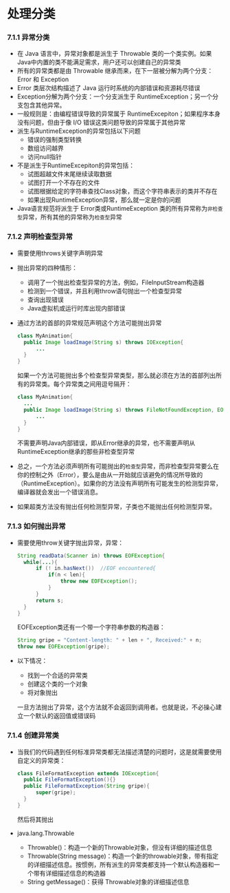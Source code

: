 # 处理分类

### 7.1.1 异常分类

- 在 Java 语言中，异常对象都是派生于 Throwable 类的一个类实例。如果Java中内置的类不能满足需求，用户还可以创建自己的异常类
- 所有的异常类都是由 Throwable 继承而来，在下一层被分解为两个分支：Error 和 Exception
- Error 类层次结构描述了 Java 运行时系统的内部错误和资源耗尽错误
- Exception分解为两个分支：一个分支派生于 RuntimeException；另一个分支包含其他异常。
- 一般规则是：由编程错误导致的异常属于 RuntimeExcepiton；如果程序本身没有问题，但由于像 I/O 错误这类问题导致的异常属于其他异常
- 派生与RuntimeException的异常包括以下问题
  - 错误的强制类型转换
  - 数组访问越界
  - 访问null指针
- 不是派生于RuntimeExcepiton的异常包括：
  - 试图超越文件末尾继续读取数据
  - 试图打开一个不存在的文件
  - 试图根据给定的字符串查找Class对象，而这个字符串表示的类并不存在
  - 如果出现RuntimeException异常，那么就一定是你的问题
- Java语言规范将派生于 Error类或RuntimeException 类的所有异常称为`非检查型`异常，所有其他的异常称为`检查型`异常

### 7.1.2 声明检查型异常

- 需要使用throws关键字声明异常

- 抛出异常的四种情形：

  - 调用了一个抛出检查型异常的方法，例如，FileInputStream构造器
  - 检测到一个错误，并且利用throw语句抛出一个检查型异常
  - 查询出现错误
  - Java虚拟机或运行时库出现内部错误

- 通过方法的首部的异常规范声明这个方法可能抛出异常

  ```java
  class MyAnimation{
  	public Image loadImage(String s) throws IOException{
  		...
  	}
  }
  ```

  如果一个方法可能抛出多个检查型异常类型，那么就必须在方法的首部列出所有的异常类。每个异常类之间用逗号隔开：

  ```java
  class MyAnimation{
  	...
  	public Image loadImage(String s) throws FileNotFoundException, EOFException{
  		...
  	}
  }
  ```

  不需要声明Java内部错误，即从Error继承的异常，也不需要声明从RuntimeException继承的那些非检查型异常

- 总之，一个方法必须声明所有可能抛出的`检查型`异常，而非检查型异常要么在你的控制之外（Error），要么是由从一开始就应该避免的情况所导致的（RuntimeException）。如果你的方法没有声明所有可能发生的检测型异常，编译器就会发出一个错误消息。
- 如果超类方法没有抛出任何检测型异常，子类也不能抛出任何检测型异常。

### 7.1.3 如何抛出异常

- 需要使用throw关键字抛出异常，异常：

  ```java
  String readData(Scanner in) throws EOFException{
  	while(...){
  		if (! in.hasNext())  //EOF encountered{
  			if(n < len){
  				throw new EOFException();
  			}
  		}
  		return s;
  	}
  }
  ```

  EOFException类还有一个带一个字符串参数的构造器：

  ```java
  String gripe = "Content-length: " + len + ", Received:" + n;
  throw new EOFException(gripe);
  ```

- 以下情况：

  - 找到一个合适的异常类
  - 创建这个类的一个对象
  - 将对象抛出

  一旦方法抛出了异常，这个方法就不会返回到调用者。也就是说，不必操心建立一个默认的返回值或错误码

### 7.1.4 创建异常类

- 当我们的代码遇到任何标准异常类都无法描述清楚的问题时，这是就需要使用自定义的异常类：

  ```java
  class FileFormatException extends IOException{
  	public FileFormatException(){}
  	public FileFormatException(String gripe){
  		super(gripe);
  	}
  }
  ```

  然后将其抛出

- java.lang.Throwable
  - Throwable()：构造一个新的Throwable对象，但没有详细的描述信息
  - Throwable(String message)：构造一个新的throwable对象，带有指定的详细描述信息。按惯例，所有派生的异常类都支持一个默认构造器和一个带有详细描述信息的构造器
  - String getMessage()：获得 Throwable对象的详细描述信息